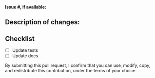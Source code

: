 **Issue #, if available:**

## Description of changes:

<!--- One or two sentences as a summary of what's being changed -->

## Checklist

<!--- Leave unchecked if your change doesn't seem to apply --> 

* [ ] Update tests
* [ ] Update docs

By submitting this pull request, I confirm that you can use, modify, copy, and redistribute this contribution, under the terms of your choice.

